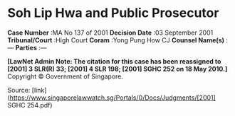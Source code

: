 # Soh Lip Hwa and Public Prosecutor 



**Case Number** :MA No 137 of 2001 **Decision Date** :03 September 2001 **Tribunal/Court** :High Court **Coram** :Yong Pung How CJ **Counsel Name(s)** :— **Parties** :— 

**[LawNet Admin Note: The citation for this case has been reassigned to [2001] 3 SLR(R) 33; [2001] 4 SLR 198; [2001] SGHC 252 on 18 May 2010.]** Copyright © Government of Singapore. 


Source: [link](https://www.singaporelawwatch.sg/Portals/0/Docs/Judgments/[2001] SGHC 254.pdf)
